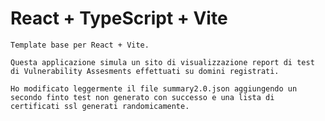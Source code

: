 # React + TypeScript + Vite
    
    Template base per React + Vite.
    
    Questa applicazione simula un sito di visualizzazione report di test di Vulnerability Assesments effettuati su domini registrati.
    
    Ho modificato leggermente il file summary2.0.json aggiungendo un secondo finto test non generato con successo e una lista di certificati ssl generati randomicamente.